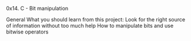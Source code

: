 0x14. C - Bit manipulation

General
What you should learn from this project:
Look for the right source of information without too much help
How to manipulate bits and use bitwise operators
